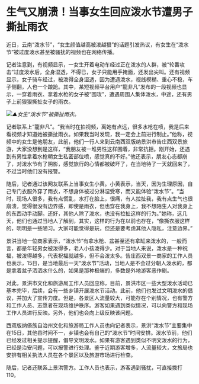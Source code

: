 # 生气又崩溃！当事女生回应泼水节遭男子撕扯雨衣

近日，云南“泼水节”，“女生颜值越高被泼越狠”的话题引发热议，有女生在“泼水节”被过度泼水甚至被骚扰的视频也在网络传播。

记者注意到，有视频显示，一女生开着电动车经过正在泼水的人群，被“轮番攻击”过度泼水后，全身湿透，不得已，女子只能用手掩面，还发出尖叫。还有视频显示，女子骑车经过，被泼得全身湿透，因为遭遇泼水，视线模糊、重心不稳，车子侧翻，人也一个踉跄。其中，某短视频平台用户“龍非凡”发布的一段视频也显示，一穿着雨衣、拿着水枪的女子被“围攻”，遭遇周围人集体泼水，中途，还有男子上前狠狠撕扯女子的雨衣。

![](https://inews.gtimg.com/newsapp_bt/0/15778309630/1000)_▲女生“泼水节”被撕扯雨衣。_

记者联系上“龍非凡”。“我当时在拍视频，离她有点远，很多水枪在喷，我是后来看视频才知道她被撕扯雨衣。如果我当时发现，我一定会上前进行制止。”他称，视频中的女生是他朋友，此前，他们一行人来到云南西双版纳景洪市告庄西双景旅游，大家没想到是这样，“我朋友被一堆男性这样围着，非常抗拒。刚开始，还遇到有男性拿着水枪朝女生私密部位喷，感觉真的不好。”他还表示，朋友心态都崩了，对泼水节有了阴影，感觉旅行的心情都被破坏了，在当地待了一天就回来了，不过当时他们没有报警。

随后，记者通过该网友联系上当事女生小黄。小黄表示，当天，因为生理原因，自己专门衣服外穿了雨衣，不想身体被过分淋湿受寒，而又能体验“泼水节”。“当时，现场人很多，我有点慌乱，水打在脸上，很痛，有人拉扯我，我有点生气也很崩溃，觉得很没有边界感，即使是雨衣，但也穿在我身上，我不想陌生人对我身上的东西动手动脚。还好，其他人除了泼水，也没有拉扯这样的行为。”她称，这几天，他们也通过当地人了解到，其实，这样的行为在以前也存在，“像撕衣服这样的，明明是一些陋习。大家可能觉得是玩，但还是要考虑其他人隐私，注意边界。”

景洪当地一位商家表示，“泼水节”有拿水枪、盆甚至还有拿缸来泼水的，一般而言，都是年轻男女被泼得多，老人小孩泼得少。对于当地人来说，泼水是一种祝福，被泼得越多，代表祝福就越多，但不会泼太多。告庄西双景一商家的工作人员也表示，15日，是当地最后一天“泼水节”活动，当地人是不会过分朝人泼水的，都是拿着盆子洒洒水什么的，如果是那种极端的，多数是外地游客恶作剧。

对此，景洪市文化和旅游局工作人员回应称，目前，景洪市区一些大型泼水活动已基本完毕，后续，会有一些乡镇开展泼水节活动。此前，他们也发过文明泼水的倡议，并加大了宣传力度。但是，各景区人流量较大，可能存在个别情况，也有警方和工作人员、志愿者在现场维护秩序。游客如果遇到类似情况，可以向警方和现场工作人员进行反映。另外，他们也会向上级反映该问题。

西双版纳傣族自治州文化和旅游局工作人员也向记者表示，景洪“泼水节”主要集中在15日，其他县时间不一，乡镇也会有自己的“泼水节”时间安排。泼水节前，他们已经发过相关提示提醒，倡导文明泼水。如果有游客遇到类似不明文泼水的行为，已经是治安问题，可以报警进行处理。鉴于近期游客增多，人流量较大，文旅局也安排有相关执法人员在各个景区以及旅游市场进行检查。

随后，记者还联系上景洪警方。工作人员也表示，游客遇到骚扰，可直接拨打110。

